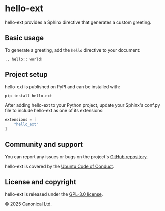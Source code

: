 # hello-ext

<!-- Answer elevator-pitch questions about the extension – What is it? What does it do? What
essential problem does it solve? -->

hello-ext provides a Sphinx directive that generates a custom greeting.

## Basic usage

<!-- Provide a few examples of the extension's most common use cases. Remember the Pareto
principle! -->

To generate a greeting, add the `hello` directive to your document:

```
.. hello:: world!
```

## Project setup

<!-- Provide the simplest way to install the extension. In most cases, this will
be via `pip`. -->

hello-ext is published on PyPI and can be installed with:

```bash
pip install hello-ext
```

After adding hello-ext to your Python project, update your Sphinx's conf.py file to
include hello-ext as one of its extensions:

```python
extensions = [
    "hello_ext"
]
```

## Community and support

<!-- This is boilerplate. Replace the extension name and GitHub link. -->

You can report any issues or bugs on the project's [GitHub
repository](https://github.com/jahn-junior/sphinx-ext-repo).

hello-ext is covered by the [Ubuntu Code of
Conduct](https://ubuntu.com/community/ethos/code-of-conduct).

## License and copyright

<!-- Replace the extension name and, if necessary, the extension's license. -->

hello-ext is released under the [GPL-3.0 license](LICENSE).

© 2025 Canonical Ltd.
